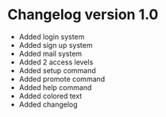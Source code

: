 # Changelog version 1.0
- Added login system
- Added sign up  system
- Added mail system
- Added 2 access levels
- Added setup command
- Added promote command
- Added help command
- Added colored text
- Added changelog